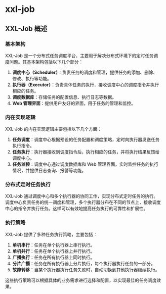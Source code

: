 # xxl-job

## XXL-Job 概述

<!-- notecardId: 1735054303778 -->

### 基本架构

XXL-Job 是一个分布式任务调度平台，主要用于解决分布式环境下的定时任务调度问题。其基本架构包括以下几个部分：

1. **调度中心（Scheduler）**：负责任务的调度和管理，提供任务的添加、删除、修改、执行等功能。
2. **执行器（Executor）**：负责具体任务的执行，接收调度中心的调度指令并执行相应的任务。
3. **调度数据库**：存储任务的配置信息、执行日志等数据。
4. **Web 管理界面**：提供用户友好的界面，用于任务的管理和监控。

### 内在实现逻辑

XXL-Job 的内在实现逻辑主要包括以下几个方面：

1. **任务调度**：调度中心根据预设的任务配置和调度策略，定时向执行器发送任务执行指令。
2. **任务执行**：执行器接收到调度指令后，执行相应的任务，并将执行结果反馈给调度中心。
3. **任务监控**：调度中心通过调度数据库和 Web 管理界面，实时监控任务的执行情况，并提供日志查询、报警等功能。

### 分布式定时任务执行

XXL-Job 通过调度中心和多个执行器的协同工作，实现分布式定时任务的执行。调度中心负责任务的统一调度和管理，多个执行器分布在不同的节点上，接收调度中心的指令并执行任务。这样可以有效地提高任务执行的可靠性和扩展性。

### 执行策略

XXL-Job 提供了多种任务执行策略，主要包括：

1. **单机串行**：任务在单个执行器上串行执行。
2. **单机并行**：任务在单个执行器上并行执行。
3. **广播执行**：任务在所有执行器上同时执行。
4. **分片广播**：任务在所有执行器上分片执行，每个执行器执行任务的一部分。
5. **故障转移**：当某个执行器执行任务失败时，自动切换到其他执行器继续执行。

这些执行策略可以根据具体的业务需求进行选择和配置，以实现最佳的任务调度效果。
